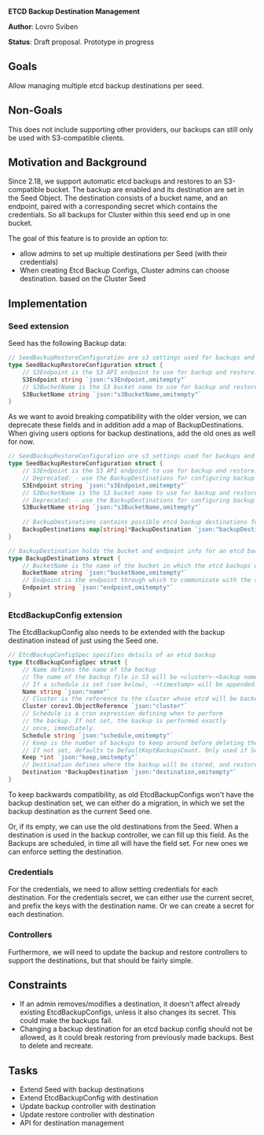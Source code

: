 **ETCD Backup Destination Management**

**Author**: Lovro Sviben

**Status**: Draft proposal. Prototype in progress

## Goals

Allow managing multiple etcd backup destinations per seed.

## Non-Goals

This does not include supporting other providers, our backups can still only be used with S3-compatible clients.

## Motivation and Background

Since 2.18, we support automatic etcd backups and restores to an S3-compatible bucket. The backup are enabled and its
destination are set in the Seed Object. The destination consists of a bucket name, and an endpoint, paired with a 
corresponding secret which contains the credentials. So all backups for Cluster within this seed end up in one bucket.

The goal of this feature is to provide an option to:
- allow admins to set up multiple destinations per Seed (with their credentials)
- When creating Etcd Backup Configs, Cluster admins can choose destination. based on the Cluster Seed

## Implementation

### Seed extension
Seed has the following Backup data:

```go
// SeedBackupRestoreConfiguration are s3 settings used for backups and restores of user cluster etcds.
type SeedBackupRestoreConfiguration struct {
	// S3Endpoint is the S3 API endpoint to use for backup and restore. Defaults to s3.amazonaws.com.
	S3Endpoint string `json:"s3Endpoint,omitempty"`
	// S3BucketName is the S3 bucket name to use for backup and restore.
	S3BucketName string `json:"s3BucketName,omitempty"`
}
```

As we want to avoid breaking compatibility with the older version, we can deprecate these fields and in addition add a 
map of BackupDestinations. When giving users options for backup destinations, add the old ones as well for now.

```go
// SeedBackupRestoreConfiguration are s3 settings used for backups and restores of user cluster etcds.
type SeedBackupRestoreConfiguration struct {
	// S3Endpoint is the S3 API endpoint to use for backup and restore. Defaults to s3.amazonaws.com.
	// Deprecated: - use the BackupDestinations for configuring backup destination
	S3Endpoint string `json:"s3Endpoint,omitempty"`
	// S3BucketName is the S3 bucket name to use for backup and restore. 
	// Deprecated: - use the BackupDestinations for configuring backup destination
	S3BucketName string `json:"s3BucketName,omitempty"`
	
	// BackupDestinations contains possible etcd backup destinations for this Seed 
	BackupDestinations map[string]*BackupDestination `json:"backupDestinations,omitempty"`
}

// BackupDestination holds the bucket and endpoint info for an etcd backup destination
type BackupDestinations struct {
	// BucketName is the name of the bucket in which the etcd backups will be stored
	BucketName string `json:"bucketName,omitempty"`
	// Endpoint is the endpoint through which to communicate with the storage provider
	Endpoint string `json:"endpoint,omitempty"`
}

```

### EtcdBackupConfig extension

The EtcdBackupConfig also needs to be extended with the backup destination instead of just using the Seed one. 

```go
// EtcdBackupConfigSpec specifies details of an etcd backup
type EtcdBackupConfigSpec struct {
	// Name defines the name of the backup
	// The name of the backup file in S3 will be <cluster>-<backup name>
	// If a schedule is set (see below), -<timestamp> will be appended.
	Name string `json:"name"`
	// Cluster is the reference to the cluster whose etcd will be backed up
	Cluster corev1.ObjectReference `json:"cluster"`
	// Schedule is a cron expression defining when to perform
	// the backup. If not set, the backup is performed exactly
	// once, immediately.
	Schedule string `json:"schedule,omitempty"`
	// Keep is the number of backups to keep around before deleting the oldest one
	// If not set, defaults to DefaultKeptBackupsCount. Only used if Schedule is set.
	Keep *int `json:"keep,omitempty"`
	// Destination defines where the backup will be stored, and restored from if it`s used in a restore
	Destination *BackupDestination `json:"destination,omitempty"`
}
```

To keep backwards compatibility, as old EtcdBackupConfigs won't have the backup destination set, we can either do a migration,
in which we set the backup destination as the current Seed one. 

Or, if its empty, we can use the old destinations from the Seed. When a destination is used in the backup controller, 
we can fill up this field. As the Backups are scheduled, in time all will have the field set. For new ones we can enforce
setting the destination.

### Credentials

For the credentials, we need to allow setting credentials for each destination. For the credentials secret, we can either
use the current secret, and prefix the keys with the destination name. Or we can create a secret for each destination.

### Controllers
Furthermore, we will need to update the backup and restore controllers to support the destinations, but that should be 
fairly simple.

## Constraints

* If an admin removes/modifies a destination, it doesn't affect already existing EtcdBackupConfigs, unless it also changes its secret. 
This could make the backups fail.
* Changing a backup destination for an etcd backup config should not be allowed, as it could break restoring from previously made backups. 
Best to delete and recreate.

## Tasks

* Extend Seed with backup destinations
* Extend EtcdBackupConfig with destination
* Update backup controller with destination
* Update restore controller with destination
* API for destination management
